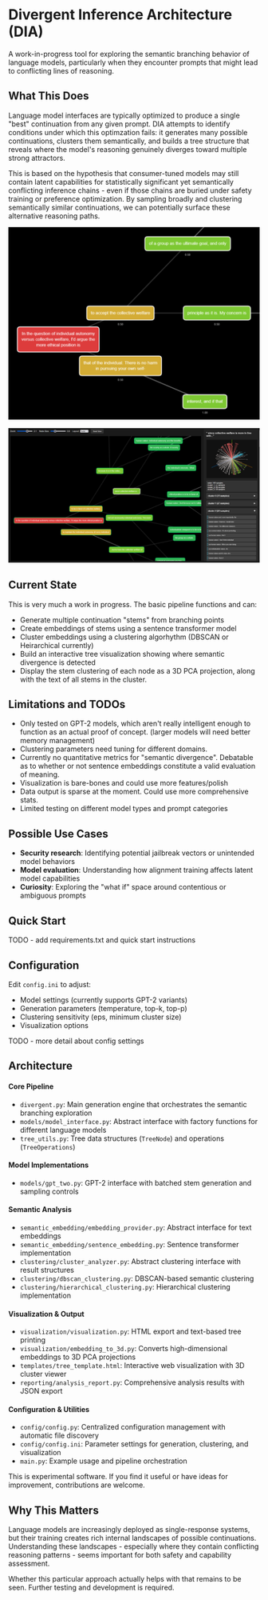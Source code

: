 # Divergent Inference Architecture (DIA)

A work-in-progress tool for exploring the semantic branching behavior of language models, particularly when they encounter prompts that might lead to conflicting lines of reasoning.

## What This Does

Language model interfaces are typically optimized to produce a single "best" continuation from any given prompt. DIA attempts to identify conditions under which this optimzation fails: it generates many possible continuations, clusters them semantically, and builds a tree structure that reveals where the model's reasoning genuinely diverges toward multiple strong attractors.

This is based on the hypothesis that consumer-tuned models may still contain latent capabilities for statistically significant yet semantically conflicting inference chains - even if those chains are buried under safety training or preference optimization. By sampling broadly and clustering semantically similar continuations, we can potentially surface these alternative reasoning paths.

![Example Image](./images/example_img.png)

![Example Image](./images/example_img_02.png)

## Current State

This is very much a work in progress. The basic pipeline functions and can:

- Generate multiple continuation "stems" from branching points
- Create embeddings of stems using a sentence transformer model
- Cluster embeddings using a clustering algorhythm (DBSCAN or Heirarchical currently)
- Build an interactive tree visualization showing where semantic divergence is detected
- Display the stem clustering of each node as a 3D PCA projection, along with the text of all stems in the cluster.

## Limitations and TODOs

- Only tested on GPT-2 models, which aren't really intelligent enough to function as an actual proof of concept. (larger models will need better memory management)
- Clustering parameters need tuning for different domains.
- Currently no quantitative metrics for "semantic divergence". Debatable as to whether or not sentence embeddings constitute a valid evaluation of meaning.
- Visualization is bare-bones and could use more features/polish
- Data output is sparse at the moment. Could use more comprehensive stats.
- Limited testing on different model types and prompt categories

## Possible Use Cases

- **Security research**: Identifying potential jailbreak vectors or unintended model behaviors
- **Model evaluation**: Understanding how alignment training affects latent model capabilities
- **Curiosity**: Exploring the "what if" space around contentious or ambiguous prompts

## Quick Start

TODO - add requirements.txt and quick start instructions

## Configuration

Edit `config.ini` to adjust:

- Model settings (currently supports GPT-2 variants)
- Generation parameters (temperature, top-k, top-p)
- Clustering sensitivity (eps, minimum cluster size)
- Visualization options

TODO - more detail about config settings

## Architecture

#### Core Pipeline

- `divergent.py`: Main generation engine that orchestrates the semantic branching exploration
- `models/model_interface.py`: Abstract interface with factory functions for different language models
- `tree_utils.py`: Tree data structures (`TreeNode`) and operations (`TreeOperations`)

#### Model Implementations

- `models/gpt_two.py`: GPT-2 interface with batched stem generation and sampling controls

#### Semantic Analysis

- `semantic_embedding/embedding_provider.py`: Abstract interface for text embeddings
- `semantic_embedding/sentence_embedding.py`: Sentence transformer implementation
- `clustering/cluster_analyzer.py`: Abstract clustering interface with result structures
- `clustering/dbscan_clustering.py`: DBSCAN-based semantic clustering
- `clustering/hierarchical_clustering.py`: Hierarchical clustering implementation

#### Visualization & Output

- `visualization/visualization.py`: HTML export and text-based tree printing
- `visualization/embedding_to_3d.py`: Converts high-dimensional embeddings to 3D PCA projections
- `templates/tree_template.html`: Interactive web visualization with 3D cluster viewer
- `reporting/analysis_report.py`: Comprehensive analysis results with JSON export

#### Configuration & Utilities

- `config/config.py`: Centralized configuration management with automatic file discovery
- `config/config.ini`: Parameter settings for generation, clustering, and visualization
- `main.py`: Example usage and pipeline orchestration

This is experimental software. If you find it useful or have ideas for improvement, contributions are welcome.

## Why This Matters

Language models are increasingly deployed as single-response systems, but their training creates rich internal landscapes of possible continuations. Understanding these landscapes - especially where they contain conflicting reasoning patterns - seems important for both safety and capability assessment.

Whether this particular approach actually helps with that remains to be seen. Further testing and development is required.
